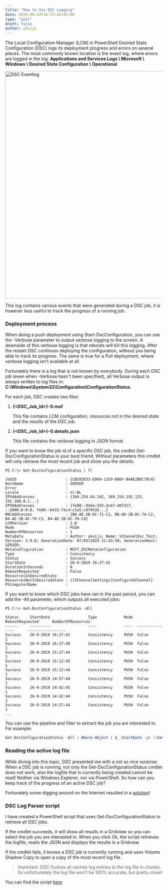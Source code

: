 ```yaml
---
title: "How to Use DSC Logging"
date: 2019-09-24T16:37:42+02:00
type: "post"
draft: false
author: ykuijs
---
```


The Local Configuration Manager (LCM) in PowerShell Desired State Configuration (DSC)
logs its deployment progress and errors on several places. The most commonly known
location is the event log, where errors are logged in the log:
**Applications and Services Logs \ Microsoft \ Windows \ Desired State Configuration \ Operational**

<img src="../../images/dsc_eventlog.png" alt="DSC Eventlog" style="width:725px;" />

This log contains various events that were generated during a DSC job, it is however
less useful to track the progress of a running job.

### Deployment process

When doing a push deployment using Start-DscConfiguration, you can use the
-Verbose parameter to output verbose logging to the screen. A downside of this
verbose logging is that reboots will kill this logging. After the restart DSC
continues deploying the configuration, without you being able to track its progress.
The same is true for a Pull deployment, where verbose logging isn't available at all.

Fortunately there is a log that is not known by everybody. During each DSC job
(even when -Verbose hasn't been specified), all Verbose output is always written
to log files in: **C:\Windows\System32\Configuration\ConfigurationStatus**

For each job, DSC creates two files:

1. **{\<DSC_Job_Id\>}-0.mof**

     This file contains LCM configuration, resources not in the desired state and
     the results of the DSC job.

1. **{\<DSC_Job_Id\>}-0.details.json**

     This file contains the verbose logging in JSON format.

If you want to know the job id of a specific DSC job, the cmdlet Get-DscConfigurationStatus
is your best friend. Without parameters this cmdlet will only retrieve the most recent
job and show you the details:

```none
PS C:\> Get-DscConfigurationStatus | fl

JobID                      : {CB285D33-E069-11E9-B86F-B4AE2BDC70C4}
HostName                   : SERVER
Error                      :
Locale                     : nl-NL
IPV4Addresses              : {169.254.64.242, 169.254.192.125, 192.168.0.1...}
IPV6Addresses              : {fe80::944e:555:4c67:40f2%7, ::2000:0:0:0, fe80::b431:fdc4:c5a5:c07d%16...}
MACAddresses               : {B6-AE-2B-DC-71-C2, B6-AE-2B-DC-74-C2, B4-AE-2B-DC-70-C3, B4-AE-2B-DC-70-C4}
LCMVersion                 : 2.0
Mode                       : PUSH
NumberOfResources          : 1
MetaData                   : Author: ykuijs; Name: SChannelDsc_Test; Version: 2.0.0; GenerationDate: 07/03/2019 21:43:58; GenerationHost: SERVER;
MetaConfiguration          : MSFT_DSCMetaConfiguration
Type                       : Consistency
Status                     : Success
StartDate                  : 26-9-2019 16:27:41
DurationInSeconds          : 0
RebootRequested            : False
ResourcesInDesiredState    :
ResourcesNotInDesiredState : {[SChannelSettings]ConfigureSChannel}
PSComputerName             :
```

If you want to know which DSC jobs have ran in the past period, you can add the -All
parameter, which outputs all executed jobs:

```none
PS C:\> Get-DscConfigurationStatus -All

Status     StartDate                 Type            Mode  RebootRequested      NumberOfResources
------     ---------                 ----            ----  ---------------      -----------------
Success    26-9-2019 16:27:41        Consistency     PUSH  False                1
Success    26-9-2019 16:27:40        Consistency     PUSH  False                1
Success    26-9-2019 15:27:44        Consistency     PUSH  False                1
Success    26-9-2019 15:12:45        Consistency     PUSH  False                1
Success    26-9-2019 15:12:44        Consistency     PUSH  False                1
Success    26-9-2019 14:57:44        Consistency     PUSH  False                1
Success    26-9-2019 14:42:45        Consistency     PUSH  False                1
Success    26-9-2019 14:42:44        Consistency     PUSH  False                1
Success    26-9-2019 14:27:44        Consistency     PUSH  False                1
...
```

You can use the pipeline and filter to extract the job you are interested in.
For example:

```PowerShell
Get-DscConfigurationStatus -All | Where-Object { $_.StartDate -gt ((Get-Date).AddHours(-2)) -and $_.Status -eq "Failure" }
```

### Reading the active log file

While diving into this topic, DSC presented me with a not so nice surprise:
When a DSC job is running, not only the Get-DscConfigurationStatus cmdlet does
not work, also the logfile that is currently being created cannot be read!
Neither via Windows Explorer, nor via PowerShell.
So how can you keep track of the progress of an active DSC job?

Fortunately some digging around on the Internet resulted in a [solution](https://superuser.com/questions/1184789/powershell-get-content-without-locking-file)!

### DSC Log Parser script

I have created a PowerShell script that uses Get-DscConfigurationStatus to
retrieve all DSC jobs.

If the cmdlet succeeds, it will show all results in a Gridview so you can
select the job you are interested in. When you click Ok, the script
retrieves the logfile, reads the JSON and displays the results in a Gridview.

If the cmdlet fails, it knows a DSC job is currently running and uses
Volume Shadow Copy to open a copy of the most recent log file.

> Important: DSC flushes all caches log entries to the log file in chunks. So
unfortunately the log file won't be 100% accurate, but pretty close!

You can find the script [here](https://raw.githubusercontent.com/ykuijs/Powershell/master/Dsc/DSCLogParser.ps1)
